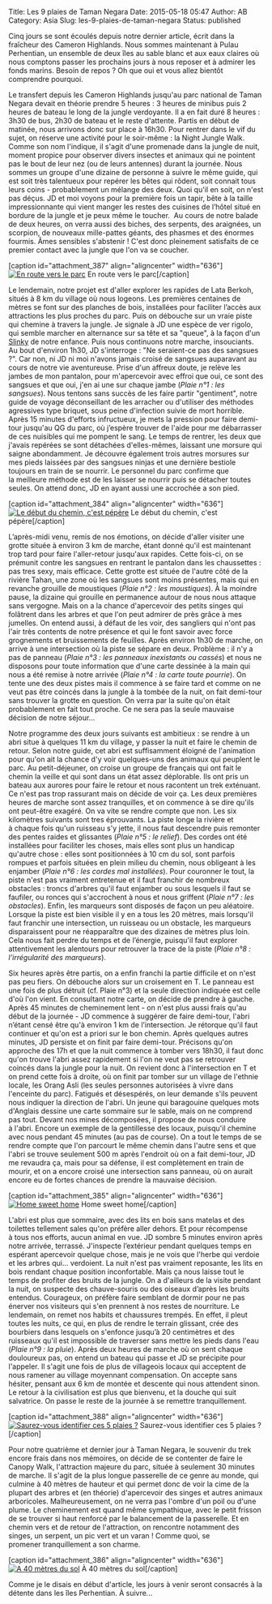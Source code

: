 Title: Les 9 plaies de Taman Negara
Date: 2015-05-18 05:47
Author: AB
Category: Asia
Slug: les-9-plaies-de-taman-negara
Status: published

Cinq jours se sont écoulés depuis notre dernier article, écrit dans la
fraîcheur des Cameron Highlands. Nous sommes maintenant à Pulau
Perhentian, un ensemble de deux îles au sable blanc et aux eaux claires
où nous comptons passer les prochains jours à nous reposer et à admirer
les fonds marins. Besoin de repos ? Oh que oui et vous allez bientôt
comprendre pourquoi.

<!-- PELICAN_END_SUMMARY -->

Le transfert depuis les Cameron Highlands jusqu'au parc national de
Taman Negara devait en théorie prendre 5 heures : 3 heures de minibus
puis 2 heures de bateau le long de la jungle verdoyante. Il a en fait
duré 8 heures : 3h30 de bus, 2h30 de bateau et le reste d'attente.
Partis en début de matinée, nous arrivons donc sur place à 16h30. Pour
rentrer dans le vif du sujet, on réserve une activité pour le soir-même
: la Night Jungle Walk. Comme son nom l'indique, il s'agit d'une
promenade dans la jungle de nuit, moment propice pour observer divers
insectes et animaux qui ne pointent pas le bout de leur nez (ou de leurs
antennes) durant la journée. Nous sommes un groupe d'une dizaine de
personne à suivre le même guide, qui est soit très talentueux pour
repérer les bêtes qui rôdent, soit connait tous leurs coins -
probablement un mélange des deux. Quoi qu'il en soit, on n'est pas
déçus. JD et moi voyons pour la première fois un tapir, bête à la taille
impressionnante qui vient manger les restes des cuisines de l’hôtel
situé en bordure de la jungle et je peux même le toucher.  Au cours de
notre balade de deux heures, on verra aussi des biches, des serpents,
des araignées, un scorpion, de nouveaux mille-pattes géants, des phasmes
et des énormes fourmis. Âmes sensibles s'abstenir ! C'est donc
pleinement satisfaits de ce premier contact avec la jungle que l'on va
se coucher.

[caption id="attachment\_387" align="aligncenter" width="636"][![En
route vers le
parc](https://astridetjdenasie.files.wordpress.com/2015/05/sam_5653.jpg?w=636)](https://astridetjdenasie.files.wordpress.com/2015/05/sam_5653.jpg)
En route vers le parc[/caption]

Le lendemain, notre projet est d'aller explorer les rapides de Lata
Berkoh, situés à 8 km du village où nous logeons. Les premières
centaines de mètres se font sur des planches de bois, installées pour
faciliter l’accès aux attractions les plus proches du parc. Puis on
débouche sur un vraie piste qui chemine à travers la jungle. Je signale
à JD une espèce de ver rigolo, qui semble marcher en alternance sur sa
tête et sa "queue", à la façon d'un
[Slinky](http://fr.wikipedia.org/wiki/Slinky) de notre enfance. Puis
nous continuons notre marche, insouciants. Au bout d'environ 1h30, JD
s'interroge : "Ne seraient-ce pas des sangsues ?". Car non, ni JD ni moi
n'avons jamais croisé de sangsues auparavant au cours de notre vie
aventureuse. Prise d'un affreux doute, je relève les jambes de mon
pantalon, pour m'apercevoir avec effroi que oui, ce sont des sangsues et
que oui, j'en ai une sur chaque jambe (*Plaie n°1 : les sangsues*). Nous
tentons sans succès de les faire partir "gentiment", notre guide de
voyage déconseillant de les arracher ou d'utiliser des méthodes
agressives type briquet, sous peine d'infection suivie de mort horrible.
Après 15 minutes d'efforts infructueux, je mets la pression pour faire
demi-tour jusqu'au QG du parc, où j’espère trouver de l'aide pour me
débarrasser de ces nuisibles qui me pompent le sang. Le temps de
rentrer, les deux que j'avais repérées se sont détachées d'elles-mêmes,
laissant une morsure qui saigne abondamment. Je découvre également trois
autres morsures sur mes pieds laissées par des sangsues ninjas et une
dernière bestiole toujours en train de se nourrir. Le personnel du parc
confirme que la meilleure méthode est de les laisser se nourrir puis se
détacher toutes seules. On attend donc, JD en ayant aussi une accrochée
a son pied.

[caption id="attachment\_384" align="aligncenter" width="636"][![Le
début du chemin, c'est
pépère](https://astridetjdenasie.files.wordpress.com/2015/05/sam_5658.jpg?w=636)](https://astridetjdenasie.files.wordpress.com/2015/05/sam_5658.jpg)
Le début du chemin, c'est pépère[/caption]

L’après-midi venu, remis de nos émotions, on décide d'aller visiter une
grotte située à environ 3 km de marche, étant donné qu'il est maintenant
trop tard pour faire l'aller-retour jusqu'aux rapides. Cette fois-ci, on
se prémunit contre les sangsues en rentrant le pantalon dans les
chaussettes : pas tres sexy, mais efficace. Cette grotte est située de
l'autre côté de la rivière Tahan, une zone où les sangsues sont moins
présentes, mais qui en revanche grouille de moustiques (*Plaie n°2 : les
moustiques*). À la moindre pause, la dizaine qui grouille en permanence
autour de nous nous attaque sans vergogne. Mais on a la chance
d'apercevoir des petits singes qui folâtrent dans les arbres et que l'on
peut admirer de près grâce à mes jumelles. On entend aussi, à défaut de
les voir, des sangliers qui n'ont pas l'air très contents de notre
présence et qui le font savoir avec force grognements et bruissements de
feuilles. Après environ 1h30 de marche, on arrive à une intersection où
la piste se sépare en deux. Problème : il n'y a pas de panneau (*Plaie
n°3 : les panneaux inexistants ou cassés*) et nous ne disposons pour
toute information que d'une carte dessinée à la main qui nous a été
remise à notre arrivée (*Plaie n°4 : la carte toute pourrie*). On tente
une des deux pistes mais il commence à se faire tard et comme on ne veut
pas être coincés dans la jungle à la tombée de la nuit, on fait
demi-tour sans trouver la grotte en question. On verra par la suite
qu'on était probablement en fait tout proche. Ce ne sera pas la seule
mauvaise décision de notre séjour...

Notre programme des deux jours suivants est ambitieux : se rendre à un
abri situe à quelques 11 km du village, y passer la nuit et faire le
chemin de retour. Selon notre guide, cet abri est suffisamment éloigné
de l'animation pour qu'on ait la chance d'y voir quelques-uns des
animaux qui peuplent le parc. Au petit-déjeuner, on croise un groupe de
français qui ont fait le chemin la veille et qui sont dans un état assez
déplorable. Ils ont pris un bateau aux aurores pour faire le retour et
nous racontent un trek exténuant. Ce n'est pas trop rassurant mais on
décide de voir ça. Les deux premières heures de marche sont assez
tranquilles, et on commence à se dire qu'ils ont peut-être exagéré. On
va vite se rendre compte que non. Les six kilomètres suivants sont tres
éprouvants. La piste longe la rivière et à chaque fois qu'un ruisseau
s'y jette, il nous faut descendre puis remonter des pentes raides et
glissantes (*Plaie n°5 : le relief*). Des cordes ont été installées pour
faciliter les choses, mais elles sont plus un handicap qu'autre chose :
elles sont positionnées à 10 cm du sol, sont parfois rompues et parfois
situées en plein milieu du chemin, nous obligeant à les enjamber (*Plaie
n°6 : les cordes mal installées*). Pour couronner le tout, la piste
n'est pas vraiment entretenue et il faut franchir de nombreux obstacles
: troncs d'arbres qu'il faut enjamber ou sous lesquels il faut se
faufiler, ou ronces qui s'accrochent à nous et nous griffent (*Plaie n°7
: les obstacles*). Enfin, les marqueurs sont disposés de façon un peu
aléatoire. Lorsque la piste est bien visible il y en a tous les 20
mètres, mais lorsqu'il faut franchir une intersection, un ruisseau ou un
obstacle, les marqueurs disparaissent pour ne réapparaître que des
dizaines de mètres plus loin. Cela nous fait perdre du temps et de
l’énergie, puisqu'il faut explorer attentivement les alentours pour
retrouver la trace de la piste (*Plaie n°8 : l'irrégularité des
marqueurs*).

Six heures après être partis, on a enfin franchi la partie difficile et
on n'est pas peu fiers. On débouche alors sur un croisement en T. Le
panneau est une fois de plus détruit (cf. Plaie n°3) et la seule
direction indiquée est celle d'où l'on vient. En consultant notre carte,
on décide de prendre à gauche. Après 45 minutes de cheminement lent - on
n'est plus aussi frais qu'au début de la journée - JD commence
à suggérer de faire demi-tour, l'abri n’étant censé être qu'à environ 1
km de l’intersection. Je rétorque qu'il faut continuer et qu'on est a
priori sur le bon chemin. Après quelques autres minutes, JD persiste et
on finit par faire demi-tour. Précisons qu'on approche des 17h et que la
nuit commence à tomber vers 18h30, il faut donc qu'on trouve l'abri
assez rapidement si l'on ne veut pas se retrouver coincés dans la jungle
pour la nuit. On revient donc à l'intersection en T et on prend cette
fois à droite, où on finit par tomber sur un village de l'ethnie locale,
les Orang Asli (les seules personnes autorisées à vivre dans l'enceinte
du parc). Fatigués et désespérés, on leur demande s'ils peuvent nous
indiquer la direction de l'abri. Un jeune qui baragouine quelques mots
d'Anglais dessine une carte sommaire sur le sable, mais on ne comprend
pas tout. Devant nos mines décomposées, il propose de nous conduire
à l'abri. Encore un exemple de la gentillesse des locaux, puisqu'il
chemine avec nous pendant 45 minutes (au pas de course). On a tout le
temps de se rendre compte que l'on parcourt le même chemin dans l'autre
sens et que l'abri se trouve seulement 500 m après l'endroit où on a
fait demi-tour, JD me revaudra ça, mais pour sa défense, il est
complètement en train de mourir, et on a encore croisé une intersection
sans panneau, où on aurait encore eu de fortes chances de prendre la
mauvaise décision.

[caption id="attachment\_385" align="aligncenter" width="636"][![Home
sweet
home](https://astridetjdenasie.files.wordpress.com/2015/05/sam_5688.jpg?w=636)](https://astridetjdenasie.files.wordpress.com/2015/05/sam_5688.jpg)
Home sweet home[/caption]

L'abri est plus que sommaire, avec des lits en bois sans matelas et des
toilettes tellement sales qu'on préfère aller dehors. Et pour récompense
à tous nos efforts, aucun animal en vue. JD sombre 5 minutes environ
après notre arrivée, terrassé. J'inspecte l’extérieur pendant quelques
temps en espérant apercevoir quelque chose, mais je ne vois que l'herbe
qui verdoie et les arbres qui... verdoient. La nuit n'est pas vraiment
reposante, les lits en bois rendant chaque position inconfortable. Mais
ça nous laisse tout le temps de profiter des bruits de la jungle. On a
d'ailleurs de la visite pendant la nuit, on suspecte des chauve-souris
ou des oiseaux d’après les bruits entendus. Courageux, on préfère faire
semblant de dormir pour ne pas énerver nos visiteurs qui s'en prennent
à nos restes de nourriture. Le lendemain, on remet nos habits et
chaussures trempés. En effet, il pleut toutes les nuits, ce qui, en plus
de rendre le terrain glissant, crée des bourbiers dans lesquels on
s'enfonce jusqu’à 20 centimètres et des ruisseaux qu'il est impossible
de traverser sans mettre les pieds dans l'eau (*Plaie n°9 : la pluie*).
Après deux heures de marche où on sent chaque douloureux pas, on entend
un bateau qui passe et JD se précipite pour l'appeler. Il s'agit une
fois de plus de villageois locaux qui acceptent de nous ramener au
village moyennant compensation. On accepte sans hésiter, pensant aux 6
km de montée et descente qui nous attendent sinon. Le retour à la
civilisation est plus que bienvenu, et la douche qui suit salvatrice. On
passe le reste de la journée à se remettre tranquillement.

[caption id="attachment\_388" align="aligncenter"
width="636"][![Saurez-vous identifier ces 5 plaies
?](https://astridetjdenasie.files.wordpress.com/2015/05/pizap-com14319228043731.jpg?w=636)](https://astridetjdenasie.files.wordpress.com/2015/05/pizap-com14319228043731.jpg)
Saurez-vous identifier ces 5 plaies ?[/caption]

Pour notre quatrième et dernier jour à Taman Negara, le souvenir du trek
encore frais dans nos mémoires, on décide de se contenter de faire le
Canopy Walk, l'attraction majeure du parc, située à seulement 30 minutes
de marche. Il s'agit de la plus longue passerelle de ce genre au monde,
qui culmine à 40 mètres de hauteur et qui permet donc de voir la cime de
la plupart des arbres et (en théorie) d'apercevoir des singes et autres
animaux arboricoles. Malheureusement, on ne verra pas l'ombre d'un poil
ou d'une plume. Le cheminement est quand même sympathique, avec le petit
frisson de se trouver si haut renforcé par le balancement de la
passerelle. Et en chemin vers et de retour de l'attraction, on rencontre
notamment des singes, un serpent, un pic vert et un varan ! Comme quoi,
se promener tranquillement a son charme.

[caption id="attachment\_386" align="aligncenter" width="636"][![A 40
mètres du
sol](https://astridetjdenasie.files.wordpress.com/2015/05/sam_5704.jpg?w=636)](https://astridetjdenasie.files.wordpress.com/2015/05/sam_5704.jpg)
À 40 mètres du sol[/caption]

Comme je le disais en début d'article, les jours à venir seront
consacrés à la détente dans les îles Perhentian. À suivre...

